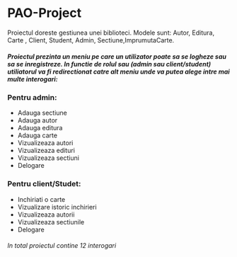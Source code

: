 # PAO-Project

Proiectul doreste gestiunea unei biblioteci.
Modele sunt: Autor, Editura, Carte , Client, Student, Admin, Sectiune,ImprumutaCarte.
##### Proiectul prezinta un meniu pe care un utilizator poate sa se *logheze* sau sa se *inregistreze*. In functie de rolul sau (admin sau client/student) utiliatorul va fi redirectionat catre alt meniu unde va putea alege intre mai multe interogari:
### Pentru admin:
- Adauga sectiune
- Adauga autor
- Adauga editura
- Adauga carte
- Vizualizeaza autori
- Vizualizeaza edituri
- Vizualizeaza sectiuni
- Delogare
### Pentru client/Studet:
- Inchiriati o carte
- Vizualizare istoric inchirieri
- Vizualizeaza autorii
- Vizualizeaza sectiunile
- Delogare
###### In total proiectul contine 12 interogari


